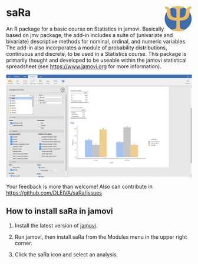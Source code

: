 # saRa <img src="img/saRa_logo.svg" align="right" />

An R package for a basic course on Statistics in jamovi. Basically based on jmv package, the add-in includes a suite of (univariate and bivariate) 
descriptive methods  for nominal, ordinal, and numeric variables. The add-in also incorporates a module of probability distributions, continuous and discrete, to
be used in a Statistics course. This package is primarily thought and developed to be useable within the jamovi statistical spreadsheet (see <https://www.jamovi.org> for more information).

![Screenshot of saRa](https://github.com/DLEIVA/saRa/blob/main/img/screenshot_saRa.png)

Your feedback is more than welcome! Also can contribute in https://github.com/DLEIVA/saRa/issues

## How to install saRa in jamovi

1. Install the latest version of [jamovi](https://www.jamovi.org/download.html).

2. Run jamovi, then install saRa from the Modules menu in the upper right corner.

3. Click the saRa icon and select an analysis.
